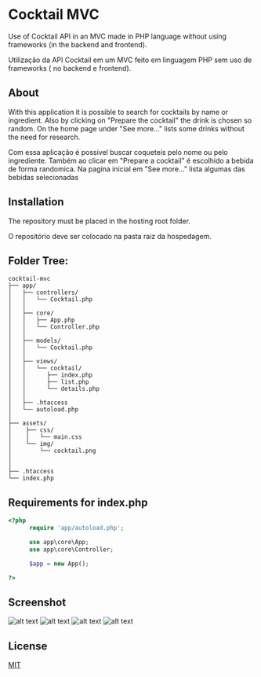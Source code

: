 # Cocktail MVC

Use of Cocktail API in an MVC made in PHP language without using frameworks (in the backend and frontend). 

Utilização da API Cocktail em um MVC feito em linguagem PHP sem uso de frameworks ( no backend e frontend).


## About


With this application it is possible to search for cocktails by name or ingredient. Also by clicking on "Prepare the cocktail" the drink is chosen so
random.
On the home page under "See more..." lists some drinks without the need for research. 

Com essa aplicação é possivel buscar coqueteis pelo nome ou pelo ingrediente. Também ao clicar em "Prepare a cocktail" é escolhido a bebida de forma
randomica.
Na pagina inicial em "See more..." lista algumas das bebidas selecionadas 


## Installation

The repository must be placed in the hosting root folder.

O repositório deve ser colocado na pasta raiz da hospedagem.


## Folder Tree:
```
cocktail-mvc
├── app/
│   ├── controllers/
│   │   └── Cocktail.php
│   │   
│   ├── core/
│   │   ├── App.php
│   │   └── Controller.php
│   │   
│   ├── models/
│   │   └── Cocktail.php
│   │ 
│   ├── views/
│   │   └── cocktail/
│   │      ├── index.php
│   │      ├── list.php
│   │      └── details.php
│   │      
│   ├── .htaccess
│   └── autoload.php
│
├── assets/
│    ├── css/
│    │   └── main.css
│    └── img/
│        └── cocktail.png
│    
│        
├── .htaccess
└── index.php
```

## Requirements for index.php

```php
<?php
      require 'app/autoload.php';

      use app\core\App;
      use app\core\Controller;

      $app = new App();

?>
```
## Screenshot

![alt text](1.png)
![alt text](2.png)
![alt text](3.png)
![alt text](4.png)


## License
[MIT](https://choosealicense.com/licenses/mit/)
